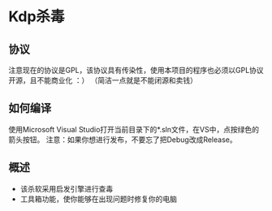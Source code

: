 # Kdp杀毒
## 协议
注意现在的协议是GPL，该协议具有传染性，使用本项目的程序也必须以GPL协议开源，且不能商业化 ：）
（简洁一点就是不能闭源和卖钱）
## 如何编译
使用Microsoft Visual Studio打开当前目录下的*.sln文件，在VS中，点按绿色的箭头按钮。
注意：如果你想进行发布，不要忘了把Debug改成Release。
## 概述
+ 该杀软采用启发引擎进行查毒
+ 工具箱功能，使你能够在出现问题时修复你的电脑
